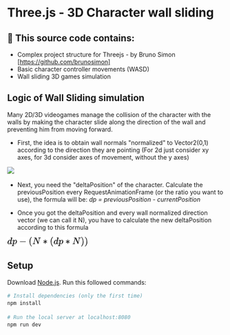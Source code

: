 # Three.js - 3D Character wall sliding

## 🚧 This source code contains:
- Complex project structure for Threejs - by Bruno Simon [https://github.com/brunosimon]
- Basic character controller movements (WASD) 
- Wall sliding 3D games simulation

## Logic of Wall Sliding simulation
Many 2D/3D videogames manage the collision of the character with the walls by making the character slide along the direction of the wall and preventing him from moving forward.

- First, the idea is to obtain wall normals "normalized" to Vector2(0,1) according to the direction they are pointing (For 2d just consider xy axes, for 3d consider axes of movement, without the y axes)

<img src = "./examples/NormalsWalls.png"/>

- Next, you need the "deltaPosition" of the character.
Calculate the previousPosition every RequestAnimationFrame (or the ratio you want to use), the formula will be: *dp = previousPosition - currentPosition*

- Once you got the deltaPosition and every wall normalized direction vector (we can call it N), you have to calculate the new deltaPosition according to this formula

<img src = "./examples/newDpLatex.png"/>


## Setup
Download [Node.js](https://nodejs.org/en/download/).
Run this followed commands:

``` bash
# Install dependencies (only the first time)
npm install

# Run the local server at localhost:8080
npm run dev

```
